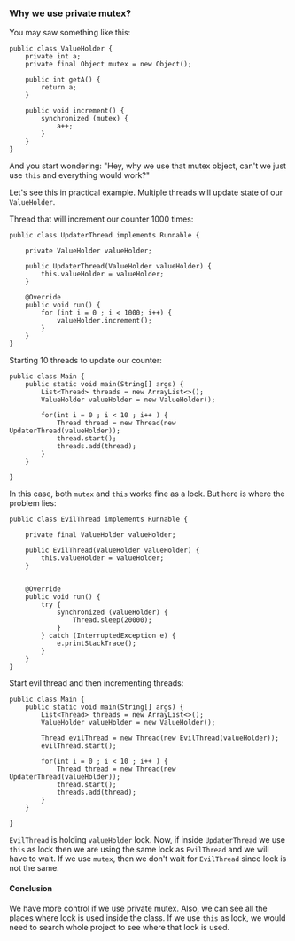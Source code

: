 ### Why we use private mutex?

You may saw something like this:

```
public class ValueHolder {
    private int a;
    private final Object mutex = new Object();

    public int getA() {
        return a;
    }

    public void increment() {
        synchronized (mutex) {
            a++;
        }
    }
}
```
And you start wondering: "Hey, why we use that mutex object, can't we just use `this` and everything would work?"

Let's see this in practical example. Multiple threads will update state of our `ValueHolder`.

Thread that will increment our counter 1000 times:

```
public class UpdaterThread implements Runnable {
    
    private ValueHolder valueHolder;

    public UpdaterThread(ValueHolder valueHolder) {
        this.valueHolder = valueHolder;
    }

    @Override
    public void run() {
        for (int i = 0 ; i < 1000; i++) {
            valueHolder.increment();
        }
    }
}
```
Starting 10 threads to update our counter:
```
public class Main {
    public static void main(String[] args) {
        List<Thread> threads = new ArrayList<>();
        ValueHolder valueHolder = new ValueHolder();

        for(int i = 0 ; i < 10 ; i++ ) {
            Thread thread = new Thread(new UpdaterThread(valueHolder));
            thread.start();
            threads.add(thread);
        }
    }

}
```
In this case, both `mutex` and `this` works fine as a lock. But here is where the problem lies:
```
public class EvilThread implements Runnable {

    private final ValueHolder valueHolder;

    public EvilThread(ValueHolder valueHolder) {
        this.valueHolder = valueHolder;
    }


    @Override
    public void run() {
        try {
            synchronized (valueHolder) {
                Thread.sleep(20000);
            }
        } catch (InterruptedException e) {
            e.printStackTrace();
        }
    }
}
```
Start evil thread and then incrementing threads:
```
public class Main {
    public static void main(String[] args) {
        List<Thread> threads = new ArrayList<>();
        ValueHolder valueHolder = new ValueHolder();
        
        Thread evilThread = new Thread(new EvilThread(valueHolder));
        evilThread.start();

        for(int i = 0 ; i < 10 ; i++ ) {
            Thread thread = new Thread(new UpdaterThread(valueHolder));
            thread.start();
            threads.add(thread);
        }
    }

}
```
`EvilThread` is holding `valueHolder` lock. Now, if inside `UpdaterThread` we use `this` as lock then we are using the same lock as `EvilThread` 
and we will have to wait. If we use `mutex`, then we don't wait for `EvilThread` since lock is not the same.

#### Conclusion

We have more control if we use private mutex. Also, we can see all the places where lock is used inside the class. If we use `this` as lock,
we would need to search whole project to see where that lock is used. 
